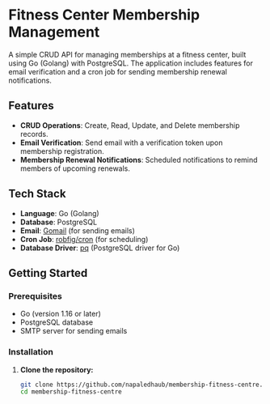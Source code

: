 # Fitness Center Membership Management

A simple CRUD API for managing memberships at a fitness center, built using Go (Golang) with PostgreSQL. The application includes features for email verification and a cron job for sending membership renewal notifications.

## Features

- **CRUD Operations**: Create, Read, Update, and Delete membership records.
- **Email Verification**: Send email with a verification token upon membership registration.
- **Membership Renewal Notifications**: Scheduled notifications to remind members of upcoming renewals.

## Tech Stack

- **Language**: Go (Golang)
- **Database**: PostgreSQL
- **Email**: [Gomail](https://github.com/go-gomail/gomail) (for sending emails)
- **Cron Job**: [robfig/cron](https://github.com/robfig/cron) (for scheduling)
- **Database Driver**: [pq](https://github.com/lib/pq) (PostgreSQL driver for Go)

## Getting Started

### Prerequisites

- Go (version 1.16 or later)
- PostgreSQL database
- SMTP server for sending emails

### Installation

1. **Clone the repository:**

   ```bash
   git clone https://github.com/napaledhaub/membership-fitness-centre.git
   cd membership-fitness-centre
